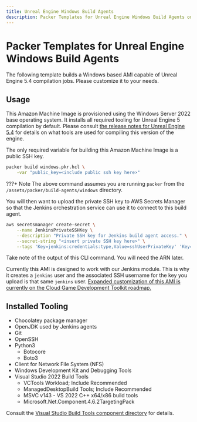 ```yaml
---
title: Unreal Engine Windows Build Agents
description: Packer Templates for Unreal Engine Windows Build Agents on AWS
---
```


# Packer Templates for Unreal Engine Windows Build Agents

The following template builds a Windows based AMI capable of Unreal Engine 5.4 compilation jobs. Please customize it to your needs.

## Usage

This Amazon Machine Image is provisioned using the Windows Server 2022 base operating system. It installs all required tooling for Unreal Engine 5 compilation by default. Please consult [the release notes for Unreal Engine 5.4](https://dev.epicgames.com/documentation/en-us/unreal-engine/unreal-engine-5.4-release-notes#platformsdkupgrades) for details on what tools are used for compiling this version of the engine.

The only required variable for building this Amazon Machine Image is a public SSH key.

``` bash
packer build windows.pkr.hcl \
    -var "public_key=<include public ssh key here>"
```

???+ Note
    The above command assumes you are running `packer` from the `/assets/packer/build-agents/windows` directory.

You will then want to upload the private SSH key to AWS Secrets Manager so that the Jenkins orchestration service can use it to connect to this build agent.

``` bash
aws secretsmanager create-secret \
    --name JenkinsPrivateSSHKey \
    --description "Private SSH key for Jenkins build agent access." \
    --secret-string "<insert private SSH key here>" \
    --tags 'Key=jenkins:credentials:type,Value=sshUserPrivateKey' 'Key=jenkins:credentials:username,Value=jenkins'
```

Take note of the output of this CLI command. You will need the ARN later.

Currently this AMI is designed to work with our Jenkins module. This is why it creates a `jenkins` user and the associated SSH username for the key you upload is that same `jenkins` user. [Expanded customization of this AMI is currently on the Cloud Game Development Toolkit roadmap.](https://github.com/orgs/aws-games/projects/1/views/1?pane=issue&itemId=74515666)

## Installed Tooling

- Chocolatey package manager
- OpenJDK used by Jenkins agents
- Git
- OpenSSH
- Python3
    - Botocore
    - Boto3
- Client for Network File System (NFS)
- Windows Development Kit and Debugging Tools
- Visual Studio 2022 Build Tools
    - VCTools Workload; Include Recommended
    - ManagedDesktopBuild Tools; Include Recommended
    - MSVC v143 - VS 2022 C++ x64/x86 build tools
    - Microsoft.Net.Component.4.6.2TargetingPack

Consult the [Visual Studio Build Tools component directory](https://learn.microsoft.com/en-us/visualstudio/install/workload-component-id-vs-build-tools?view=vs-2022) for details.
